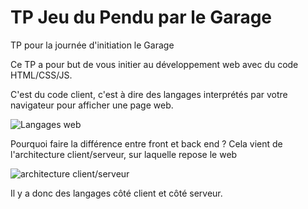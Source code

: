# TP Jeu du Pendu par le Garage
TP pour la journée d'initiation le Garage

Ce TP a pour but de vous initier au développement web avec du code HTML/CSS/JS.

C'est du code client, c'est à dire des langages interprétés par votre navigateur pour afficher une page web.

![Langages web](https://www.alticreation.com/uploads/iceberg-front-end-back-end-developers.jpg)

Pourquoi faire la différence entre front et back end ?
Cela vient de l'architecture client/serveur, sur laquelle repose le web

![architecture client/serveur](https://pin.it/idenanmduatmo6)

Il y a donc des langages côté client et côté serveur.

